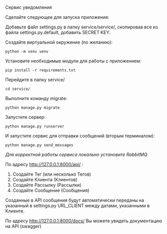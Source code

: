 Сервис уведомления

Сделайте следующее для запуска приложения:

Добавьте файл settings.py в папку service/service/, скопировав все из файла settings.py.default, добавить SECRET KEY.

Создайте виртуальной окружение (по желанию):

`python -m venv venv`

Установите необходимые модули для работы с приложением:

`pip install -r requirements.txt`

Перейдите в папку service/

`cd service/`

Выполните команду migrate:

`python manage.py migrate`

Запустите сервер:

`python manage.py runserver`

И запустите сервис для отправки сообщений (вторым терминалом):

`python manage.py send_messages`

_Для корректной работы сервиса локально установите RabbitMQ_

По адресу http://127.0.0.1:8000/api/ :

1. Создайте Тег (или несколько Тегов)
2. Создайте Клиента (Клиентов)
3. Создайте Рассылку (Рассылки)
4. Создайте Сообщение (Сообщения)

Созданные в API сообщения будут автоматически переданы на указанный в settings.py URL_CLIENT
между датами, указанными в Клиенте.

По адресу http://127.0.0.1:8000/docs/ Вы можете увидеть документацию на API (swagger)